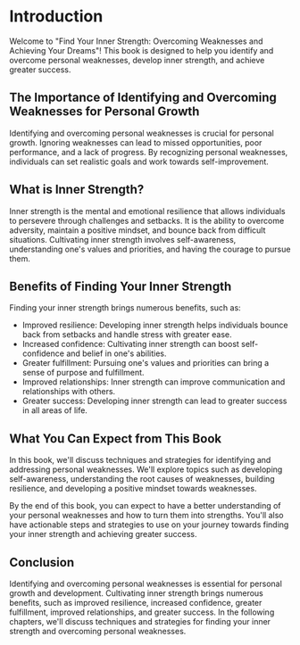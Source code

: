 Introduction
============

Welcome to "Find Your Inner Strength: Overcoming Weaknesses and Achieving Your Dreams"! This book is designed to help you identify and overcome personal weaknesses, develop inner strength, and achieve greater success.

The Importance of Identifying and Overcoming Weaknesses for Personal Growth
---------------------------------------------------------------------------

Identifying and overcoming personal weaknesses is crucial for personal growth. Ignoring weaknesses can lead to missed opportunities, poor performance, and a lack of progress. By recognizing personal weaknesses, individuals can set realistic goals and work towards self-improvement.

What is Inner Strength?
-----------------------

Inner strength is the mental and emotional resilience that allows individuals to persevere through challenges and setbacks. It is the ability to overcome adversity, maintain a positive mindset, and bounce back from difficult situations. Cultivating inner strength involves self-awareness, understanding one's values and priorities, and having the courage to pursue them.

Benefits of Finding Your Inner Strength
---------------------------------------

Finding your inner strength brings numerous benefits, such as:

* Improved resilience: Developing inner strength helps individuals bounce back from setbacks and handle stress with greater ease.
* Increased confidence: Cultivating inner strength can boost self-confidence and belief in one's abilities.
* Greater fulfillment: Pursuing one's values and priorities can bring a sense of purpose and fulfillment.
* Improved relationships: Inner strength can improve communication and relationships with others.
* Greater success: Developing inner strength can lead to greater success in all areas of life.

What You Can Expect from This Book
----------------------------------

In this book, we'll discuss techniques and strategies for identifying and addressing personal weaknesses. We'll explore topics such as developing self-awareness, understanding the root causes of weaknesses, building resilience, and developing a positive mindset towards weaknesses.

By the end of this book, you can expect to have a better understanding of your personal weaknesses and how to turn them into strengths. You'll also have actionable steps and strategies to use on your journey towards finding your inner strength and achieving greater success.

Conclusion
----------

Identifying and overcoming personal weaknesses is essential for personal growth and development. Cultivating inner strength brings numerous benefits, such as improved resilience, increased confidence, greater fulfillment, improved relationships, and greater success. In the following chapters, we'll discuss techniques and strategies for finding your inner strength and overcoming personal weaknesses.
